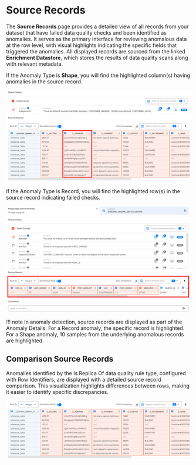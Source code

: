 # Source Records

The **Source Records** page provides a detailed view of all records from your dataset that have failed data quality checks and been identified as anomalies. It serves as the primary interface for reviewing anomalous data at the row level, with visual highlights indicating the specific fields that triggered the anomalies. All displayed records are sourced from the linked **Enrichment Datastore**, which stores the results of data quality scans along with relevant metadata.

If the Anomaly Type is **Shape**, you will find the highlighted column(s) having anomalies in the source record.

![source-record](../assets/datastores/source-records/source-record.png)

If the Anomaly Type is Record, you will find the highlighted row(s) in the source record indicating failed checks. 

![record](../assets/datastores/source-records/record.png)

!!! note 
    In anomaly detection, source records are displayed as part of the Anomaly Details. For a Record anomaly, the specific record is highlighted. For a Shape anomaly, 10 samples from the underlying anomalous records are highlighted.

## Comparison Source Records

Anomalies identified by the Is Replica Of data quality rule type, configured with Row Identifiers, are displayed with a detailed source record comparison. This visualization highlights differences between rows, making it easier to identify specific discrepancies.

![is-replica](../assets/datastores/source-records/is-replica.png)

